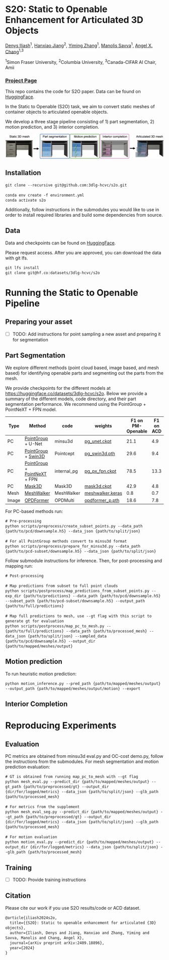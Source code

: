 # S2O: Static to Openable Enhancement for Articulated 3D Objects

[Denys Iliash](https://scholar.google.com/citations?user=guExFlYAAAAJ&hl=en&oi=ao)<sup>1</sup>,
[Hanxiao Jiang](https://jianghanxiao.github.io)<sup>2</sup>,
[Yiming Zhang](https://scholar.google.ca/citations?user=scUaE38AAAAJ&hl=en)<sup>1</sup>,
[Manolis Savva](https://msavva.github.io)<sup>1</sup>,
[Angel X. Chang](https://angelxuanchang.github.io/)<sup>1,3</sup>

<sup>1</sup>Simon Fraser University, <sup>2</sup>Columbia University, <sup>3</sup>Canada-CIFAR AI Chair, Amii

### [Project Page](https://3dlg-hcvc.github.io/s2o/)

This repo contains the code for S2O paper. Data can be found on [HuggingFace](https://huggingface.co/datasets/3dlg-hcvc/s2o).

In the Static to Openable (S2O) task, we aim to convert static meshes of container objects to articulated openable objects.

We develop a three stage pipeline consisting of 1) part segmentation, 2) motion prediction, and 3) interior completion.

<img src='docs/static/images/teaser.png'/>

## Installation
    git clone --recursive git@github.com:3dlg-hcvc/s2o.git
      
    conda env create -f environment.yml
    conda activate s2o

Additionally, follow instructions in the submodules you would like to use in order to install required libraries and build some dependencies from source.

## Data

Data and checkpoints can be found on [HuggingFace](https://huggingface.co/datasets/3dlg-hcvc/s2o). 

Please request access.  After you are approved, you can download the data with git lfs.
```
git lfs install
git clone git@hf.co:datasets/3dlg-hcvc/s2o
```

# Running the Static to Openable Pipeline

## Preparing your asset

- [ ] TODO: Add instructions for point sampling a new asset and preparing it for segmentation

## Part Segmentation

We explore different methods (point cloud based, image based, and mesh based) for identifying openable parts and segmenting out the parts from the mesh.  

We provide checkpoints for the different models at https://huggingface.co/datasets/3dlg-hcvc/s2o.  Below we provide a summary of the different models, code directory, and their part segmentation performance.  We recommend using the PointGroup + PointNeXT + FPN model.

| Type | Method | code  | weights |  F1 on PM-Openable | F1 on ACD | 
|--------|------|-------|-------|-----|----|
| PC | [PointGroup](https://github.com/dvlab-research/PointGroup) + U-Net | minsu3d |  [pg_unet.ckpt](https://huggingface.co/datasets/3dlg-hcvc/s2o/blob/main/ckpts/pg_unet.ckpt) | 21.1 | 4.9 | 
| PC | [PointGroup](https://github.com/dvlab-research/PointGroup) + [Swin3D](https://github.com/microsoft/Swin3D) | Pointcept |  [pg_swin3d.pth](https://huggingface.co/datasets/3dlg-hcvc/s2o/blob/main/ckpts/pg_swin3d.pth)  |  29.6 | 9.4 |       
| PC | [PointGroup](https://github.com/dvlab-research/PointGroup) + [PointNeXT](https://github.com/guochengqian/pointnext) + FPN | internal_pg |  [pg_px_fpn.ckpt](https://huggingface.co/datasets/3dlg-hcvc/s2o/blob/main/ckpts/pg_px_fpn.ckpt)  | 78.5 | 13.3 |        
| PC | [Mask3D](https://github.com/JonasSchult/Mask3D) | Mask3D |  [mask3d.ckpt](https://huggingface.co/datasets/3dlg-hcvc/s2o/blob/main/ckpts/mask3d.ckpt) | 42.9 | 4.8 |
| Mesh | [MeshWalker](https://github.com/AlonLahav/MeshWalker) | MeshWalker | [meshwalker.keras](https://huggingface.co/datasets/3dlg-hcvc/s2o/blob/main/ckpts/meshwalker.keras) | 0.8 | 0.7 |
| Image | [OPDFormer](https://github.com/3dlg-hcvc/OPDMulti) | OPDMulti |  [opdformer_p.pth](https://huggingface.co/datasets/3dlg-hcvc/s2o/blob/main/ckpts/opdformer_p.pth) | 18.6 |  7.8 |


For PC-based methods run:

    # Pre-processing
    python scripts/preprocess/create_subset_points.py --data_path {path/to/pcd/downsample.h5} --data_json {path/to/split/json}
    
    # For all PointGroup methods convert to minsu3d format
    python scripts/preprocess/prepare_for_minsu3d.py --data_path {path/to/pcd-subset/downsample.h5} --data_json {path/to/split/json}
    
Follow submodule instructions for inference. Then, for post-processing and mapping run:

    # Post-processing
    
    # Map predictions from subset to full point clouds
    python scripts/postprocess/map_predictions_from_subset_points.py --exp_dir {path/to/predictions} --data_path {path/to/pcd/downsample.h5} --subset_path {path/to/pcd-subset/downsample.h5} --output_path {path/to/full/predictions}
    
    # Map full predictions to mesh, use --gt flag with this script to generate gt for evaluation
    python scripts/postprocess/map_pc_to_mesh.py --{path/to/full/predictions} --data_path {path/to/processed_mesh} --data_json {path/to/split/json} --sampled_data {path/to/pcd/downsample.h5} --output_dir {path/to/mapped/meshes/output}

## Motion prediction

To run heuristic motion prediction:

    python motion_inference.py --pred_path {path/to/mapped/meshes/output} --output_path {path/to/mapped/meshes/output/motion} --export

## Interior Completion


# Reproducing Experiments

## Evaluation
PC metrics are obtained from minsu3d eval.py and OC-cost demo.py, follow the instructions from the submodules. For mesh segmentation and motion prediction evaluation:

    # GT is obtained from running map_pc_to_mesh with --gt flag
    python mesh_eval.py --predict_dir {path/to/mapped/meshes/output} --gt_path {path/to/preprocessed/gt} --output_dir {dir/for/logged/metrics} --data_json {path/to/split/json} --glb_path {path/to/processed_mesh}

    # For metrics from the supplement
    python mesh_eval_seg.py --predict_dir {path/to/mapped/meshes/output} --gt_path {path/to/preprocessed/gt} --output_dir {dir/for/logged/metrics} --data_json {path/to/split/json} --glb_path {path/to/processed_mesh}

    # For motion evaluation
    python motion_eval.py --predict_dir {path/to/mapped/meshes/output} --output_dir {dir/for/logged/metrics} --data_json {path/to/split/json} --glb_path {path/to/processed_mesh}

## Training 

- [ ] TODO: Provide training instructions
    
## Citation
Please cite our work if you use S2O results/code or ACD dataset.
```
@article{iliash2024s2o,
  title={{S2O}: Static to openable enhancement for articulated {3D} objects},
  author={Iliash, Denys and Jiang, Hanxiao and Zhang, Yiming and Savva, Manolis and Chang, Angel X},
  journal={arXiv preprint arXiv:2409.18896},
  year={2024}
}
```
